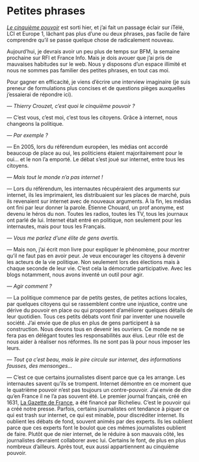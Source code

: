 # Petites phrases

[*Le cinquième pouvoir*](https://tcrouzet.com/le-cinquieme-pouvoir/) est sorti hier, et j’ai fait un passage éclair sur iTélé, LCI et Europe 1, lâchant pas plus d’une ou deux phrases, pas facile de faire comprendre qu’il se passe quelque chose de radicalement nouveau.

Aujourd’hui, je devrais avoir un peu plus de temps sur BFM, la semaine prochaine sur RFI et France Info. Mais je dois avouer que j’ai pris de mauvaises habitudes sur le web. Nous y disposons d’un espace illimité et nous ne sommes pas familier des petites phrases, en tout cas moi.

Pour gagner en efficacité, je viens d’écrire une interview imaginaire (je suis preneur de formulations plus concises et de questions pièges auxquelles j’essaierai de répondre ici).

*— Thierry Crouzet, c’est quoi le cinquième pouvoir ?*

— C’est vous, c’est moi, c’est tous les citoyens. Grâce à internet, nous changeons la politique.

*— Par exemple ?*

— En 2005, lors du référendum européen, les médias ont accordé beaucoup de place au oui, les politiciens étaient majoritairement pour le oui… et le non l’a emporté. Le débat s’est joué sur internet, entre tous les citoyens.

*— Mais tout le monde n’a pas internet !*

— Lors du référendum, les internautes récupéraient des arguments sur internet, ils les imprimaient, les distribuaient sur les places de marché, puis ils revenaient sur internet avec de nouveaux arguments. À la fin, les médias ont fini par leur donner la parole. Étienne Chouard, un prof anonyme, est devenu le héros du non. Toutes les radios, toutes les TV, tous les journaux ont parlé de lui. Internet était entré en politique, non seulement pour les internautes, mais pour tous les Français.

*— Vous me parlez d’une élite de gens avertis.*

— Mais non, j’ai écrit mon livre pour expliquer le phénomène, pour montrer qu’il ne faut pas en avoir peur. Je veux encourager les citoyens à devenir les acteurs de la vie politique. Non seulement lors des élections mais à chaque seconde de leur vie. C’est cela la démocratie participative. Avec les blogs notamment, nous avons inventé un outil pour agir.

*— Agir comment ?*

— La politique commence par de petits gestes, de petites actions locales, par quelques citoyens qui se rassemblent contre une injustice, contre une dérive du pouvoir en place ou qui proposent d’améliorer quelques détails de leur quotidien. Tous ces petits débats vont finir par inventer une nouvelle société. J’ai envie que de plus en plus de gens participent à sa construction. Nous devons tous en devenir les ouvriers. Ce monde ne se fera pas en délégant toutes les responsabilités aux élus. Leur rôle est de nous aider à réaliser nos réformes. Ils ne sont pas là pour nous imposer les leurs.

*— Tout ça c’est beau, mais le pire circule sur internet, des informations fausses, des mensonges…*

— C’est ce que certains journalistes disent parce que ça les arrange. Les internautes savent qu’ils se trompent. Internet démontre en ce moment que le quatrième pouvoir n’est pas toujours un contre-pouvoir. J’ai envie de dire qu’en France il ne l’a pas souvent été. Le premier journal français, créé en 1631, [La Gazette de France](http://en.wikipedia.org/wiki/La_Gazette), a été financé par Richelieu. C’est le pouvoir qui a créé notre presse. Parfois, certains journalistes ont tendance à piquer ce qui est trash sur internet, ce qui est minable, pour discréditer internet. Ils oublient les débats de fond, souvent animés par des experts. Ils les oublient parce que ces experts font le boulot que ces mêmes journalistes oublient de faire. Plutôt que de nier internet, de le réduire à son mauvais côté, les journalistes devraient collaborer avec lui. Certains le font, de plus en plus nombreux d’ailleurs. Après tout, eux aussi appartiennent au cinquième pouvoir.